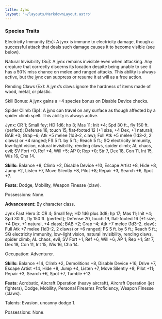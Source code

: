 ```yaml
---
title: Jynx
layout: '~/layouts/MarkdownLayout.astro'
---
```

###  Species Traits

Electricity Immunity (Ex): A jynx is immune to electricity damage, though a
successful attack that deals such damage causes it to become visible (see
below).

Natural Invisibility (Su): A jynx remains invisible even when attacking. Any
creature that correctly discerns its location despite being unable to see it
has a 50% miss chance on melee and ranged attacks. This ability is always
active, but the jynx can suppress or resume it at will as a free action.

Rending Claws (Ex): A jynx’s claws ignore the hardness of items made of wood,
metal, or plastic.

Skill Bonus: A jynx gains a +4 species bonus on Disable Device checks.

Spider Climb (Sp): A jynx can travel on any surface as though affected by a
spider climb spell. This ability is always active.

Jynx: CR 1; Small fey; HD 1d6; hp 3; Mas 11; Init +4; Spd 30 ft., fly 150 ft.
(perfect); Defense 16, touch 15, flat-footed 12 (+1 size, +4 Dex, +1 natural);
BAB +0; Grap –6; Atk +5 melee (1d3–2, claw); Full Atk +5 melee (1d3–2, 2
claws) or +4 ranged; FS 5 ft. by 5 ft.; Reach 5 ft.; SQ electricity immunity,
low-light vision, natural invisibility, rending claws, spider climb; AL chaos,
evil; SV Fort +0, Ref +4, Will +5; AP 0; Rep +0; Str 7, Dex 18, Con 11, Int
15, Wis 16, Cha 14.

**Skills:** Balance +8, Climb +2, Disable Device +10, Escape Artist +8, Hide
+8, Jump +2, Listen +7, Move Silently +8, Pilot +8; Repair +3, Search +6, Spot
+7.

**Feats:** Dodge, Mobility, Weapon Finesse (claw).

Possessions: None.

**Advancement:** By character class.

Jynx Fast Hero 3: CR 4; Small fey; HD 1d6 plus 3d8; hp 17; Mas 11; Init +4;
Spd 30 ft., fly 150 ft. (perfect); Defense 20, touch 19, flat-footed 16 (+1
size, +4 Dex, +1 natural, +4 class); BAB +2; Grap –4; Atk +7 melee (1d3–2,
claw); Full Atk +7 melee (1d3–2, 2 claws) or +6 ranged; FS 5 ft. by 5 ft.;
Reach 5 ft.; SQ electricity immunity, low-light vision, natural invisibility,
rending claws, spider climb; AL chaos, evil; SV Fort +1, Ref +6, Will +6; AP
1; Rep +1; Str 7, Dex 18, Con 11, Int 15, Wis 16, Cha 14.

Occupation: Adventurer.

**Skills:** Balance +14, Climb +2, Demolitions +8, Disable Device +16, Drive
+7, Escape Artist +14, Hide +8, Jump +4, Listen +7, Move Silently +8, Pilot
+11; Repair +3, Search +6, Spot +7, Tumble +12.

**Feats:** Acrobatic, Aircraft Operation (heavy aircraft), Aircraft Operation
(jet fighters), Dodge, Mobility, Personal Firearms Proficiency, Weapon Finesse
(claws).

Talents: Evasion, uncanny dodge 1.

Possessions: None.

